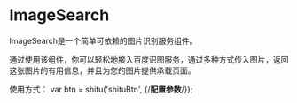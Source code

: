 # ImageSearch

ImageSearch是一个简单可依赖的图片识别服务组件。

通过使用该组件，你可以轻松地接入百度识图服务，通过多种方式传入图片，返回这张图片的有用信息，并且为您的图片提供承载页面。

使用方式：
 var btn = shitu('shituBtn', {/**配置参数**/});